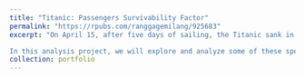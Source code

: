 ```yaml
---
title: "Titanic: Passengers Survivability Factor"
permalink: "https://rpubs.com/ranggagemilang/925683"
excerpt: "On April 15, after five days of sailing, the Titanic sank in the North Atlantic after hitting an iceberg. Out of the 2,222 passengers and crew on board, more than 1,500 lost their lives in the disaster. This tragic event has led to extensive studies and speculation about the inadequate emergency procedures that contributed to the tragedy, including issues like the shortage of lifeboats, breaches of maritime etiquette, and first-class prioritization, among others.

In this analysis project, we will explore and analyze some of these speculations related to the 1912 disaster. You can find the code [here](https://github.com/RanggaGemilang/Passengers-Survivability-Factor/tree/main/LBB%20P4DS)<br/><img src='/images/dataanalysisimg/titan1.png'>"
collection: portfolio
---
```

